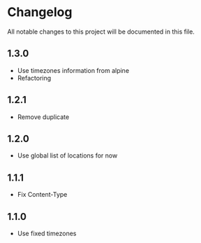 # Changelog

All notable changes to this project will be documented in this file.

## 1.3.0

- Use timezones information from alpine
- Refactoring

## 1.2.1

- Remove duplicate

## 1.2.0

- Use global list of locations for now

## 1.1.1

- Fix Content-Type

## 1.1.0

- Use fixed timezones
